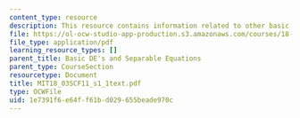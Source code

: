 ```yaml
---
content_type: resource
description: This resource contains information related to other basic examples.
file: https://ol-ocw-studio-app-production.s3.amazonaws.com/courses/18-03sc-differential-equations-fall-2011/1e7391f6e64ff61bd029655beade970c_MIT18_03SCF11_s1_1text.pdf
file_type: application/pdf
learning_resource_types: []
parent_title: Basic DE's and Separable Equations
parent_type: CourseSection
resourcetype: Document
title: MIT18_03SCF11_s1_1text.pdf
type: OCWFile
uid: 1e7391f6-e64f-f61b-d029-655beade970c
---
```

